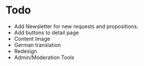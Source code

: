 # Todo

- Add Newsletter for new requests and propositions.
- Add buttons to detail page
- Content Image
- German translation
- Redesign
- Admin/Moderation Tools
